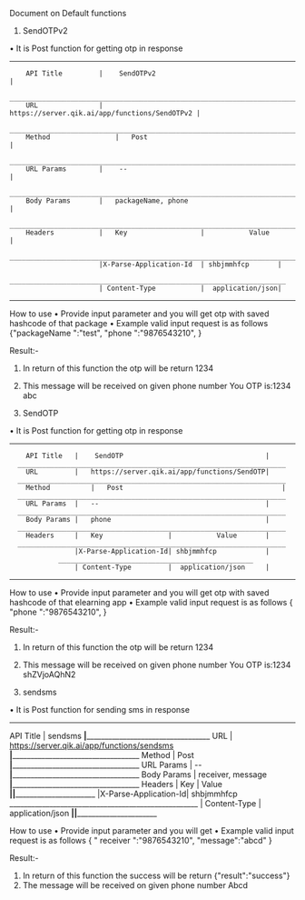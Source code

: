 Document on Default functions
1.	SendOTPv2

•	It is Post function for getting otp in response 
 _______________________________________________________________________________
        API Title	      |    SendOTPv2                                   |
     ___________________________________________________________________________
        URL	              |   https://server.qik.ai/app/functions/SendOTPv2 |
     ___________________________________________________________________________
        Method	              |   Post                                         |
     ___________________________________________________________________________
        URL Params	      |    --                                          |
     ___________________________________________________________________________
        Body Params	      |   packageName, phone                           |
     ___________________________________________________________________________
        Headers	 	      |   Key                  |           Value       |
     ___________________________________________________________________________
	                      |X-Parse-Application-Id  | shbjmmhfcp       |		
       ____________________________________________________________________
	                      | Content-Type	       |  application/json|
 _______________________________________________________________________________
 
  How to use
•	Provide input parameter and you will get otp with saved hashcode of that package
•	Example valid input request is as follows 
      {"packageName ":"test", "phone ":"9876543210",     }


Result:-
1. In return of this function the otp will be return 
1234
2. This message will be received on given phone number 
     You OTP is:1234 abc













2.	SendOTP

•	It is Post function for getting otp in response 

________________________________________________________________________
        API Title	|    SendOTP                                   |
      __________________________________________________________________
        URL	        |   https://server.qik.ai/app/functions/SendOTP|
      __________________________________________________________________
        Method	        |   Post                                       |
      __________________________________________________________________
        URL Params	|   --                                         |
      __________________________________________________________________
        Body Params	|   phone                                      |
      __________________________________________________________________
        Headers	 	|   Key                |           Value       |
      __________________________________________________________________
	                |X-Parse-Application-Id| shbjmmhfcp            |
		        ________________________________________________
	                | Content-Type	       |  application/json     |
________________________________________________________________________
 
  How to use
•	Provide input parameter and you will get otp with saved hashcode of that elearning app
•	Example valid input request is as follows 
      { "phone ":"9876543210",     }



Result:-
1. In return of this function the otp will be return 
1234
2. This message will be received on given phone number You OTP is:1234 shZVjoAQhN2





	







3.	sendsms

•	It is Post function for sending sms in response 
__________________________________________________________________
API Title	|   sendsms
________________|__________________________________________________
URL	        |   https://server.qik.ai/app/functions/sendsms
________________|___________________________________________________
Method	        |   Post
________________|___________________________________________________
URL Params	|   --
________________|___________________________________________________
Body Params	|  receiver, message
________________|___________________________________________________
Headers	 	|   Key                |           Value 
________________|______________________|____________________________
	        |X-Parse-Application-Id| shbjmmhfcp
		____________________________________________________
	        | Content-Type	       |  application/json
________________|______________________|____________________________
 
 
  How to use
•	Provide input parameter and you will get 
•	Example valid input request is as follows 
      { " receiver ":"9876543210",   "message":"abcd"  }



Result:-
1. In return of this function the success will be return 
{"result":"success"}
2. The message will be received on given phone number 
Abcd











